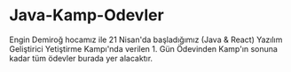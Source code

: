 # Java-Kamp-Odevler
Engin Demiroğ hocamız ile 21 Nisan'da başladığımız (Java & React) Yazılım Geliştirici Yetiştirme Kampı'nda verilen 1. Gün Ödevinden Kamp'ın sonuna kadar tüm ödevler burada yer alacaktır.
